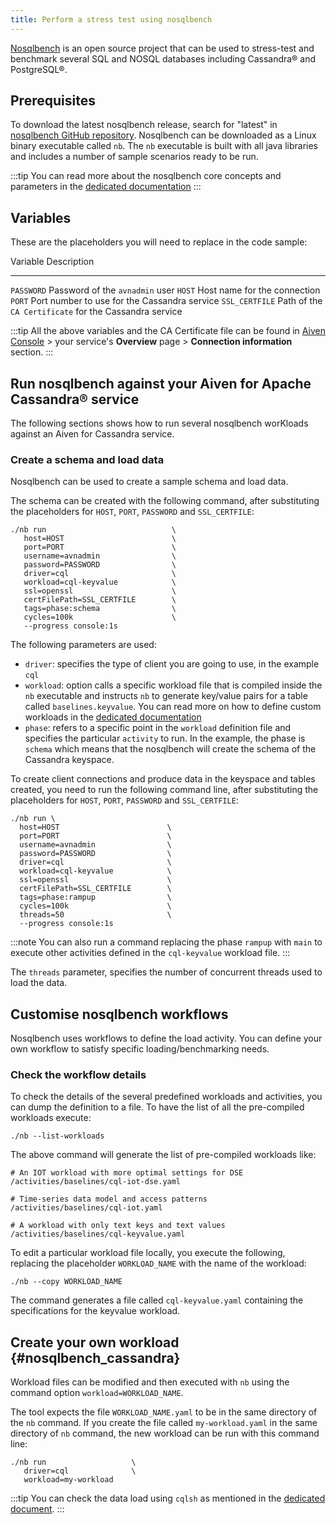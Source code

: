 ```yaml
---
title: Perform a stress test using nosqlbench
---
```


[Nosqlbench](https://docs.nosqlbench.io/) is an open source project that
can be used to stress-test and benchmark several SQL and NOSQL databases
including Cassandra® and PostgreSQL®.

## Prerequisites

To download the latest nosqlbench release, search for \"latest\" in
[nosqlbench GitHub
repository](https://github.com/nosqlbench/nosqlbench/releases/latest).
Nosqlbench can be downloaded as a Linux binary executable called `nb`.
The `nb` executable is built with all java libraries and includes a
number of sample scenarios ready to be run.

:::tip
You can read more about the nosqlbench core concepts and parameters in
the [dedicated
documentation](https://docs.nosqlbench.io/introduction/core-concepts/)
:::

## Variables

These are the placeholders you will need to replace in the code sample:

  Variable         Description
  ---------------- --------------------------------------------------------------------
  `PASSWORD`       Password of the `avnadmin` user
  `HOST`           Host name for the connection
  `PORT`           Port number to use for the Cassandra service
  `SSL_CERTFILE`   Path of the `CA Certificate` for the Cassandra service

:::tip
All the above variables and the CA Certificate file can be found in
[Aiven Console](https://console.aiven.io/) \> your service\'s
**Overview** page \> **Connection information** section.
:::

## Run nosqlbench against your Aiven for Apache Cassandra® service

The following sections shows how to run several nosqlbench worKloads
against an Aiven for Cassandra service.

### Create a schema and load data

Nosqlbench can be used to create a sample schema and load data.

The schema can be created with the following command, after substituting
the placeholders for `HOST`, `PORT`, `PASSWORD` and `SSL_CERTFILE`:

``` 
./nb run                            \
   host=HOST                        \
   port=PORT                        \
   username=avnadmin                \
   password=PASSWORD                \
   driver=cql                       \
   workload=cql-keyvalue            \
   ssl=openssl                      \
   certFilePath=SSL_CERTFILE        \
   tags=phase:schema                \
   cycles=100k                      \
   --progress console:1s
```

The following parameters are used:

-   `driver`: specifies the type of client you are going to use, in the
    example `cql`
-   `workload`: option calls a specific workload file that is compiled
    inside the `nb` executable and instructs `nb` to generate key/value
    pairs for a table called `baselines.keyvalue`. You can read more on
    how to define custom workloads in the
    [dedicated documentation](/docs/products/cassandra/howto/use-nosqlbench-with-cassandra#nosqlbench_cassandra)
-   `phase`: refers to a specific point in the `workload` definition
    file and specifies the particular `activity` to run. In the example,
    the phase is `schema` which means that the nosqlbench will create
    the schema of the Cassandra keyspace.

To create client connections and produce data in the keyspace and tables
created, you need to run the following command line, after substituting
the placeholders for `HOST`, `PORT`, `PASSWORD` and `SSL_CERTFILE`:

``` 
./nb run \
  host=HOST                        \
  port=PORT                        \
  username=avnadmin                \
  password=PASSWORD                \
  driver=cql                       \
  workload=cql-keyvalue            \
  ssl=openssl                      \
  certFilePath=SSL_CERTFILE        \
  tags=phase:rampup                \
  cycles=100k                      \
  threads=50                       \
  --progress console:1s
```

:::note
You can also run a command replacing the phase `rampup` with `main` to
execute other activities defined in the `cql-keyvalue` workload file.
:::

The `threads` parameter, specifies the number of concurrent threads used
to load the data.

## Customise nosqlbench workflows

Nosqlbench uses workflows to define the load activity. You can define
your own workflow to satisfy specific loading/benchmarking needs.

### Check the workflow details

To check the details of the several predefined workloads and activities,
you can dump the definition to a file. To have the list of all the
pre-compiled workloads execute:

``` 
./nb --list-workloads
```

The above command will generate the list of pre-compiled workloads like:

``` 
# An IOT workload with more optimal settings for DSE
/activities/baselines/cql-iot-dse.yaml

# Time-series data model and access patterns
/activities/baselines/cql-iot.yaml

# A workload with only text keys and text values
/activities/baselines/cql-keyvalue.yaml
```

To edit a particular workload file locally, you execute the following,
replacing the placeholder `WORKLOAD_NAME` with the name of the workload:

``` 
./nb --copy WORKLOAD_NAME
```

The command generates a file called `cql-keyvalue.yaml` containing the
specifications for the keyvalue workload.

## Create your own workload {#nosqlbench_cassandra}

Workload files can be modified and then executed with `nb` using the
command option `workload=WORKLOAD_NAME`.

The tool expects the file `WORKLOAD_NAME.yaml` to be in the same
directory of the `nb` command. If you create the file called
`my-workload.yaml` in the same directory of `nb` command, the new
workload can be run with this command line:

``` 
./nb run                   \
   driver=cql              \
   workload=my-workload
```

:::tip
You can check the data load using `cqlsh` as mentioned in the
[dedicated document](connect-cqlsh-cli).
:::
